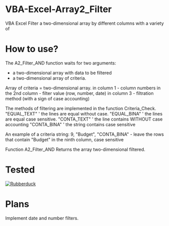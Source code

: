 # VBA-Excel-Array2_Filter
VBA Excel Filter a two-dimensional array by different columns with a variety of

# How to use?
The A2_Filter_AND function waits for two arguments:
- a two-dimensional array with data to be filtered
- a two-dimensional array of criteria.
 
 Array of criteria = two-dimensional array.
in column 1 - column numbers
in the 2nd column - filter value (row, number, date)
in column 3 - filtration method (with a sign of case accounting)
 
 The methods of filtering are implemented in the function Criteria_Check.
"EQUAL_TEXT" ' the lines are equal without case.
"EQUAL_BINA" ' the lines are equal case sensitive.
"CONTA_TEXT" ' the line contains WITHOUT case accounting
"CONTA_BINA" ' the string contains case sensitive
 
 An example of a criteria string:
 9, "Budget", "CONTA_BINA" - leave the rows that contain "Budget" in the ninth column, case sensitive
 
Function A2_Filter_AND Returns the array two-dimensional filtered.

# Tested 
[![Rubberduck](//user-images.githubusercontent.com/5751684/48656196-a507af80-e9ef-11e8-9c09-1ce3c619c019.png/150x100)](https://github.com/rubberduck-vba/Rubberduck/)

# Plans
Implement date and number filters.
